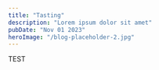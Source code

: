 ```yaml
---
title: "Tasting"
description: "Lorem ipsum dolor sit amet"
pubDate: "Nov 01 2023"
heroImage: "/blog-placeholder-2.jpg"
---
```


TEST
